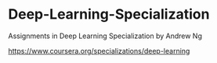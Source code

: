 # Deep-Learning-Specialization
Assignments in Deep Learning Specialization by Andrew Ng

https://www.coursera.org/specializations/deep-learning
